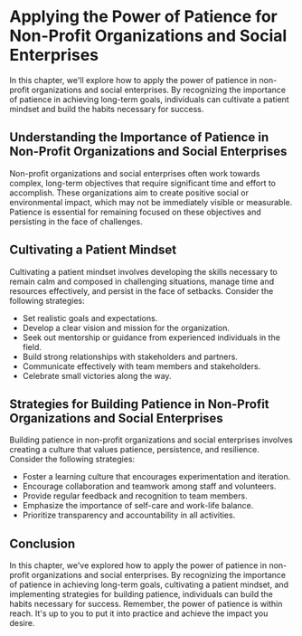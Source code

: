 # Applying the Power of Patience for Non-Profit Organizations and Social Enterprises

In this chapter, we'll explore how to apply the power of patience in non-profit organizations and social enterprises. By recognizing the importance of patience in achieving long-term goals, individuals can cultivate a patient mindset and build the habits necessary for success.

Understanding the Importance of Patience in Non-Profit Organizations and Social Enterprises
-------------------------------------------------------------------------------------------

Non-profit organizations and social enterprises often work towards complex, long-term objectives that require significant time and effort to accomplish. These organizations aim to create positive social or environmental impact, which may not be immediately visible or measurable. Patience is essential for remaining focused on these objectives and persisting in the face of challenges.

Cultivating a Patient Mindset
-----------------------------

Cultivating a patient mindset involves developing the skills necessary to remain calm and composed in challenging situations, manage time and resources effectively, and persist in the face of setbacks. Consider the following strategies:

* Set realistic goals and expectations.
* Develop a clear vision and mission for the organization.
* Seek out mentorship or guidance from experienced individuals in the field.
* Build strong relationships with stakeholders and partners.
* Communicate effectively with team members and stakeholders.
* Celebrate small victories along the way.

Strategies for Building Patience in Non-Profit Organizations and Social Enterprises
-----------------------------------------------------------------------------------

Building patience in non-profit organizations and social enterprises involves creating a culture that values patience, persistence, and resilience. Consider the following strategies:

* Foster a learning culture that encourages experimentation and iteration.
* Encourage collaboration and teamwork among staff and volunteers.
* Provide regular feedback and recognition to team members.
* Emphasize the importance of self-care and work-life balance.
* Prioritize transparency and accountability in all activities.

Conclusion
----------

In this chapter, we've explored how to apply the power of patience in non-profit organizations and social enterprises. By recognizing the importance of patience in achieving long-term goals, cultivating a patient mindset, and implementing strategies for building patience, individuals can build the habits necessary for success. Remember, the power of patience is within reach. It's up to you to put it into practice and achieve the impact you desire.
